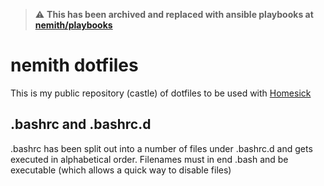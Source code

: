 > :warning: **This has been archived and replaced with ansible playbooks at [nemith/playbooks](https://github.com/nemith/playbooks)**

nemith dotfiles
===============
This is my public repository (castle) of dotfiles to be used with [Homesick](https://github.com/technicalpickles/homesick)


.bashrc and .bashrc.d
---------------------
.bashrc has been split out into a number of files under .bashrc.d and gets executed in alphabetical order.  Filenames must in end .bash and be executable (which allows a quick way to disable files)
